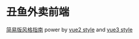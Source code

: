 # 丑鱼外卖前端

[简易版风格指南](简易风格指南.md) power by [vue2 style](https://v2.cn.vuejs.org/v2/style-guide/)
and [vue3 style](https://cn.vuejs.org/style-guide/)
